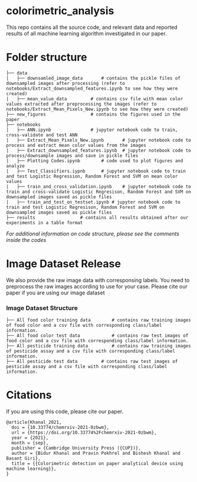 # colorimetric_analysis
This repo contains all the source code, and relevant data and reported results of all machine learning algorithm investigated in our paper.

# Folder structure
```
├── data
|	├── downsamled_image_data		# contains the pickle files of downsampled images after processing (refer to notebooks/Extract_downsampled_features.ipynb to see how they were created)
|	├── mean_value_data			# contains csv file with mean color values extracted after preprocessing the images (refer to notebooks/Extract_Mean_Pixels_New.ipynb to see how they were created)
├── new_figures 				# contains the figures used in the paper
├── notebooks 
| 	├── ANN.ipynb 				# jupyter notebook code to train, cross-validate and test ANN
|	├── Extract_Mean_Pixels_New.ipynb   	# jupyter notebook code to process and extract mean color values from the images
|	├── Extract_downsampled_features.ipynb 	# jupyter notebook code to process/downsample images and save in pickle files
|	├── Plotting Codes.ipynb		# code used to plot figures and analyze
|	├── Test_Classifiers.iypnb 		# jupyter notebook code to train and test Logistic Regression, Random Forest and SVM on mean color values
|	├── train_and_cross_validation.ipynb	# jupyter notebook code to train and cross-validate Logistic Regresison, Random Forest and SVM on downsampled images saved as pickle files
|	├── train_and_test_on_testset.ipynb	# jupyter notebook code to train and test Logistic Regresison, Random Forest and SVM on downsampled images saved as pickle files
├── results					# contains all results obtained after our experiments in a table format
```
*For additional information on code structure, please see the comments inside the codes*

# Image Dataset Release 
We also provide the raw image data with corresponsing labels. You need to preprocess the raw images according to use for your case. Please cite our paper if you are using our image dataset

### Image Dataset Structure
```
├── All food color training data		# contains raw training images of food color and a csv file with corresponding class/label information.
├── All food color test data			# contains raw test images of food color and a csv file with corresponding class/label information. 
├── All pesticide training data			# contains raw training images of pesticide assay and a csv file with corresponding class/label information.
├── All pesticide test data			# contains raw test images of pesticide assay and a csv file with corresponding class/label information.
```	
# Citations

If you are using this code, please cite our paper.

```
@article{Khanal_2021,
  doi = {10.33774/chemrxiv-2021-0zbwm},
  url = {https://doi.org/10.33774%2Fchemrxiv-2021-0zbwm},
  year = {2021},
  month = {sep},
  publisher = {Cambridge University Press ({CUP})},
  author = {Bidur Khanal and Pravin Pokhrel and Bishesh Khanal and Basant Giri},
  title = {{Colorimetric detection on paper analytical device using machine learning}},
}
```